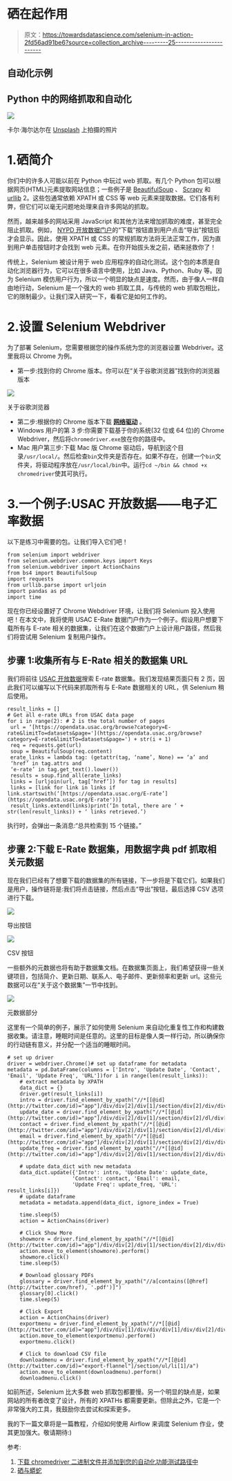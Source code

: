# 硒在起作用

> 原文：<https://towardsdatascience.com/selenium-in-action-2fd56ad91be6?source=collection_archive---------25----------------------->

## 自动化示例

## Python 中的网络抓取和自动化

![](img/6a5c2fd01b891c962da00922f9ff101b.png)

卡尔·海尔达尔在 [Unsplash](https://unsplash.com/s/photos/web?utm_source=unsplash&utm_medium=referral&utm_content=creditCopyText) 上拍摄的照片

# 1.硒简介

你们中的许多人可能以前在 Python 中玩过 web 抓取。有几个 Python 包可以根据网页(HTML)元素提取网站信息；一些例子是 [BeautifulSoup](https://pypi.org/project/beautifulsoup4/) 、 [Scrapy](https://scrapy.org/) 和 [urllib](https://docs.python.org/3/library/urllib.html) 2。这些包通常依赖 XPATH 或 CSS 等 web 元素来提取数据。它们各有利弊，但它们可以毫无问题地处理来自许多网站的抓取。

然而，越来越多的网站采用 JavaScript 和其他方法来增加抓取的难度，甚至完全阻止抓取。例如， [NYPD 开放数据门户](https://data.cityofnewyork.us/Social-Services/NYPD/fjn5-bxwg)的“下载”按钮直到用户点击“导出”按钮后才会显示。因此，使用 XPATH 或 CSS 的常规抓取方法将无法正常工作，因为直到用户单击按钮时才会找到 web 元素。在你开始拔头发之前，硒来拯救你了！

传统上，Selenium 被设计用于 web 应用程序的自动化测试。这个包的本质是自动化浏览器行为，它可以在很多语言中使用，比如 Java、Python、Ruby 等。因为 Selenium 模仿用户行为，所以一个明显的缺点是速度。然而，由于像人一样自由地行动，Selenium 是一个强大的 web 抓取工具，与传统的 web 抓取包相比，它的限制最少。让我们深入研究一下，看看它是如何工作的。

# 2.设置 Selenium Webdriver

为了部署 Selenium，您需要根据您的操作系统为您的浏览器设置 Webdriver。这里我将以 Chrome 为例。

*   第一步:找到你的 Chrome 版本。你可以在“关于谷歌浏览器”找到你的浏览器版本

![](img/7b7e1bf977561d00b59a2eb51576e281.png)

关于谷歌浏览器

*   第二步:根据你的 Chrome 版本下载 [**网络驱动**](https://chromedriver.chromium.org/downloads) 。
*   Windows 用户的第 3 步:你需要下载基于你的系统(32 位或 64 位)的 Chrome Webdriver，然后将`chromedriver.exe`放在你的路径中。
*   Mac 用户第三步:下载 Mac 版 Chrome 驱动后，导航到这个目录`/usr/local/`。然后检查`bin`文件夹是否存在。如果不存在，创建一个`bin`文件夹，将驱动程序放在`/usr/local/bin`中。运行`cd ~/bin && chmod +x chromedriver`使其可执行。

# 3.一个例子:USAC 开放数据——电子汇率数据

以下是练习中需要的包。让我们导入它们吧！

```
from selenium import webdriver
from selenium.webdriver.common.keys import Keys
from selenium.webdriver import ActionChains
from bs4 import BeautifulSoup
import requests
from urllib.parse import urljoin
import pandas as pd
import time
```

现在你已经设置好了 Chrome Webdriver 环境，让我们将 Selenium 投入使用吧！在本文中，我将使用 USAC E-Rate 数据门户作为一个例子。假设用户想要下载所有与 E-rate 相关的数据集，让我们在这个数据门户上设计用户路径，然后我们将尝试用 Selenium 复制用户操作。

## 步骤 1:收集所有与 E-Rate 相关的数据集 URL

我们将前往 [USAC 开放数据](https://opendata.usac.org/)搜索 E-rate 数据集。我们发现结果页面只有 2 页，因此我们可以编写以下代码来抓取所有与 E-Rate 数据相关的 URL，供 Selenium 稍后使用。

```
result_links = []
# Get all e-rate URLs from USAC data page
for i in range(2): # 2 is the total number of pages
 url = ‘[https://opendata.usac.org/browse?category=E-rate&limitTo=datasets&page='](https://opendata.usac.org/browse?category=E-rate&limitTo=datasets&page=') + str(i + 1)
 req = requests.get(url)
 soup = BeautifulSoup(req.content)
 erate_links = lambda tag: (getattr(tag, ‘name’, None) == ‘a’ and
 ‘href’ in tag.attrs and
 ‘e-rate’ in tag.get_text().lower())
 results = soup.find_all(erate_links)
 links = [urljoin(url, tag[‘href’]) for tag in results]
 links = [link for link in links if link.startswith(‘[https://opendata.usac.org/E-rate’](https://opendata.usac.org/E-rate'))]
 result_links.extend(links)print(‘In total, there are ‘ + str(len(result_links)) + ‘ links retrieved.’)
```

执行时，会弹出一条消息:“总共检索到 15 个链接。”

## 步骤 2:下载 E-Rate 数据集，用数据字典 pdf 抓取相关元数据

现在我们已经有了想要下载的数据集的所有链接，下一步将是下载它们。如果我们是用户，操作链将是:我们将点击链接，然后点击“导出”按钮，最后选择 CSV 选项进行下载。

![](img/eda4ac92c2827a8d2afb445982fcf933.png)

导出按钮

![](img/1ee01d2df6c8fac4f305c6006d3f1e75.png)

CSV 按钮

一些额外的元数据也将有助于数据集文档。在数据集页面上，我们希望获得一些关键项目，包括简介、更新日期、联系人、电子邮件、更新频率和更新 url。这些元数据可以在“关于这个数据集”一节中找到。

![](img/15d09fe528c91b63942d631dd73ba4f6.png)

元数据部分

这里有一个简单的例子，展示了如何使用 Selenium 来自动化重复性工作和构建数据收集。请注意，睡眠时间是任意的。这里的目标是像人类一样行动，所以确保你的行动链有意义，并分配一个适当的睡眠时间。

```
# set up driver
driver = webdriver.Chrome()# set up dataframe for metadata
metadata = pd.DataFrame(columns = ['Intro', 'Update Date', 'Contact', 'Email', 'Update Freq', 'URL'])for i in range(len(result_links)):
    # extract metadata by XPATH
    data_dict = {}
    driver.get(result_links[i])
    intro = driver.find_element_by_xpath("//*[[@id](http://twitter.com/id)="app"]/div/div[2]/div[1]/section/div[2]/div/div[1]/table/tbody/tr[1]/td[2]/span").text
    update_date = driver.find_element_by_xpath("//*[[@id](http://twitter.com/id)="app"]/div/div[2]/div[1]/section/div[2]/dl/div[1]/div/div[1]/div/dd").text
    contact = driver.find_element_by_xpath("//*[[@id](http://twitter.com/id)="app"]/div/div[2]/div[1]/section/div[2]/dl/div[3]/div/div[2]/dd").text
    email = driver.find_element_by_xpath("//*[[@id](http://twitter.com/id)="app"]/div/div[2]/div[1]/section/div[2]/div/div[1]/table/tbody/tr[4]/td[2]/span/a").text
    update_freq = driver.find_element_by_xpath("//*[[@id](http://twitter.com/id)="app"]/div/div[2]/div[1]/section/div[2]/div/div[1]/table/tbody/tr[6]/td[2]/span").text

    # update data_dict with new metadata
    data_dict.update({'Intro': intro, 'Update Date': update_date,
                     'Contact': contact, 'Email': email, 
                     'Update Freq': update_freq, 'URL': result_links[i]})
    # update dataframe
    metadata = metadata.append(data_dict, ignore_index = True)

    time.sleep(5)
    action = ActionChains(driver)

    # Click Show More
    showmore = driver.find_element_by_xpath("//*[[@id](http://twitter.com/id)="app"]/div/div[2]/div[1]/section/div[2]/div/div[5]/a[1]")
    action.move_to_element(showmore).perform()
    showmore.click()
    time.sleep(5)

    # Download glossary PDFs
    glossary = driver.find_element_by_xpath("//a[contains([@href](http://twitter.com/href), '.pdf')]")
    glossary[0].click()
    time.sleep(5)

    # Click Export
    action = ActionChains(driver)
    exportmenu = driver.find_element_by_xpath("//*[[@id](http://twitter.com/id)="app"]/div/div[1]/div/div/div[1]/div/div[2]/div/div[2]/button")
    action.move_to_element(exportmenu).perform()
    exportmenu.click()

    # Click to download CSV file
    downloadmenu = driver.find_element_by_xpath("//*[[@id](http://twitter.com/id)="export-flannel"]/section/ul/li[1]/a")
    action.move_to_element(downloadmenu).perform()
    downloadmenu.click()
```

如前所述，Selenium 比大多数 web 抓取包都要慢。另一个明显的缺点是，如果网站的所有者改变了设计，所有的 XPATHs 都需要更新。但除此之外，它是一个非常强大的工具，我鼓励你去尝试和探索更多。

我的下一篇文章将是一篇教程，介绍如何使用 Airflow 来调度 Selenium 作业，使其更加强大。敬请期待:)

参考:

1.  [下载 chromedriver 二进制文件并添加到您的自动化功能测试路径中](https://zwbetz.com/download-chromedriver-binary-and-add-to-your-path-for-automated-functional-testing/)
2.  [硒与蟒蛇](https://selenium-python.readthedocs.io/)